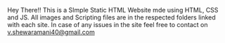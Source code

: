 Hey There!!
This is a SImple Static HTML Website mde using HTML, CSS and JS. All images and Scripting files are in the respected folders linked with each site.
In case of any issues in the site feel free to contact on v.shewaramani40@gmail.com
